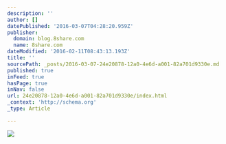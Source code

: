 ```yaml
---
description: ''
author: []
datePublished: '2016-03-07T04:28:20.959Z'
publisher:
  domain: blog.8share.com
  name: 8share.com
dateModified: '2016-02-11T08:43:13.193Z'
title: ''
sourcePath: _posts/2016-03-07-24e20878-12a0-4e6d-a001-82a701d9330e.md
published: true
inFeed: true
hasPage: true
inNav: false
url: 24e20878-12a0-4e6d-a001-82a701d9330e/index.html
_context: 'http://schema.org'
_type: Article

---
```

![](http://dmid0fhonc2z0.cloudfront.net/wp-content/uploads/2016/02/source-theguardian.com_-1024x614.jpeg)